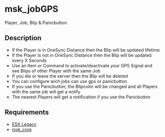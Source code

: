 # msk_jobGPS
Player, Job, Blip & Panicbutton

## Description
* If the Player is in OneSync Distance then the Blip will be updated lifetime
* If the Player is not in OneSync Distance then the Blip will be updated every X Seconds
* Use an Item or Command to activate/deactivate your GPS Signal and see Blips of other Player with the same Job
* If you die or leave the server then the Blip will be deleted
* You can configure wich jobs can use gps or panicbutton
* If you use the Panicbutton, the Blipcolor will be changed and all Players with the same job will get a notify
* The nearest Players will get a notification if you use the Panicbutton

## Requirements
* [ESX Legacy](https://github.com/esx-framework/esx_core)
* [msk_core](https://github.com/MSK-Scripts/msk_core)